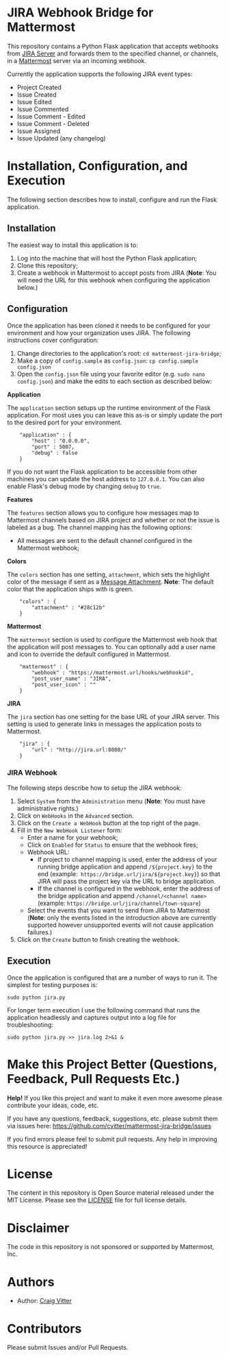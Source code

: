 # JIRA Webhook Bridge for Mattermost

This repository contains a Python Flask application that accepts webhooks from [JIRA
Server](https://www.atlassian.com/software/jira) and forwards them to the specified
channel, or channels, in a [Mattermost](https://mattermost.com) server via an incoming webhook.

Currently the application supports the following JIRA event types:

* Project Created
* Issue Created
* Issue Edited
* Issue Commented
* Issue Comment - Edited
* Issue Comment - Deleted
* Issue Assigned  
* Issue Updated (any changelog)

# Installation, Configuration, and Execution

The following section describes how to install, configure and run the Flask application.

## Installation

The easiest way to install this application is to:

1. Log into the machine that will host the Python Flask application;
2. Clone this repository;
3. Create a webhook in Mattermost to accept posts from JIRA (**Note**: You will need the URL for
this webhook when configuring the application below.)

## Configuration

Once the application has been cloned it needs to be configured for your environment and
how your organization uses JIRA. The following instructions cover configuration:

1. Change directories to the application's root: `cd mattermost-jira-bridge`;
2. Make a copy of `config.sample` as `config.json`: `cp config.sample config.json`
3. Open the `config.json` file using your favorite editor (e.g. `sudo nano config.json`) and make the
edits to each section as described below:

**Application**

The `application` section setups up the runtime environment of the Flask application. For most uses
you can leave this as-is or simply update the port to the desired port for your environment.

```
	"application" : {
		"host" : "0.0.0.0",
		"port" : 5007,
		"debug" : false
	}
```

If you do not want the Flask application to be accessible from other machines you can 
update the host address to `127.0.0.1`. You can also enable Flask's debug mode by 
changing `debug` to `true`.

**Features**

The `features` section allows you to configure how messages map to Mattermost channels based 
on JIRA project and whether or not the issue is labeled as a bug. The channel mapping has
the following options:

* All messages are sent to the default channel configured in the Mattermost webhook;

**Colors**

The `colors` section has one setting, `attachment`,  which sets the highlight color
of the message if sent as a 
[Message Attachment](https://docs.mattermost.com/developer/message-attachments.html).
**Note**: The default color that the application ships with is green.

```
	"colors" : {
		"attachment" : "#28c12b"
	}
```

**Mattermost**

The `mattermost` section is used to configure the Mattermost web hook that the application
will post messages to. You can optionally add a user name and icon to override the 
default configured in Mattermost.

```
	"mattermost" : {
		"webhook" : "https://mattermost.url/hooks/webhookid",
		"post_user_name" : "JIRA",
		"post_user_icon" : ""
	}
```

**JIRA**

The `jira` section has one setting for the base URL of your JIRA server. This setting is used
to generate links in messages the application posts to Mattermost.

```
	"jira" : {
		"url" : "http://jira.url:8080/"
	}
```

### JIRA Webhook

The following steps describe how to setup the JIRA webhook:

1. Select `System` from the `Administration` menu (**Note**: You must have administrative rights.)
2. Click on `WebHooks` in the `Advanced` section.
3. Click on the `Create a WebHook` button at the top right of the page.
4. Fill in the `New WebHook Listener` form:
    * Enter a name for your webhook;
    * Click on `Enabled` for `Status` to ensure that the webhook fires;
    * Webhook URL:
		* If project to channel mapping is used, enter the address of your running bridge application and append `/${project.key}` to the end 
      (example:` https://bridge.url/jira/${project.key}`) so that JIRA will pass
      the project key via the URL to bridge application.
		* If the channel is configured in the webhook, enter the address of the bridge application and append `/channel/<channel name>`
		(example: `https://bridge.url/jira/channel/town-square`)
    * Select the events that you want to send from JIRA to Mattermost (**Note**: only the
      events listed in the introduction above are currently supported however unsupported
      events will not cause application failures.)
5. Click on the `Create` button to finish creating the webhook.


## Execution

Once the application is configured that are a number of ways to run it. The simplest for 
testing purposes is:

`sudo python jira.py`

For longer term execution I use the following command that runs the application headlessly 
and captures output into a log file for troubleshooting:

```
sudo python jira.py >> jira.log 2>&1 &
```


# Make this Project Better (Questions, Feedback, Pull Requests Etc.)

**Help!** If you like this project and want to make it even more awesome please contribute your ideas,
code, etc.

If you have any questions, feedback, suggestions, etc. please submit them via issues here: https://github.com/cvitter/mattermost-jira-bridge/issues

If you find errors please feel to submit pull requests. Any help in improving this resource is appreciated!

# License
The content in this repository is Open Source material released under the MIT License. Please see the [LICENSE](LICENSE) file for full license details.

# Disclaimer

The code in this repository is not sponsored or supported by Mattermost, Inc.

# Authors
* Author: [Craig Vitter](https://github.com/cvitter)

# Contributors 

Please submit Issues and/or Pull Requests.
